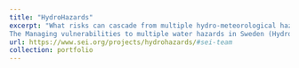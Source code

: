 ```yaml
---
title: "HydroHazards"
excerpt: "What risks can cascade from multiple hydro-meteorological hazards in Sweden and how will climate change alter the risk of disastrous domino effects? What are the implications for infrastructure and social groups and what measures are needed to reduce vulnerabilities?
The Managing vulnerabilities to multiple water hazards in Sweden (HydroHazards) project evaluates the damage that may be caused by multiple water hazards and provides policy recommendations and actions for mitigation and adaptation."
url: https://www.sei.org/projects/hydrohazards/#sei-team
collection: portfolio
---
```

